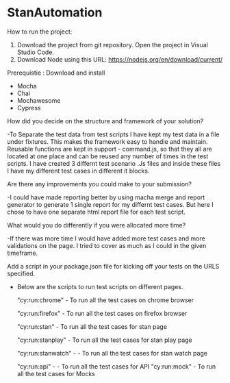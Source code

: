 # StanAutomation

How to run the project:
1. Download the project from git repository. Open the project in Visual Studio Code.
2. Download Node using this URL: https://nodejs.org/en/download/current/

Prerequistie : Download and install
- Mocha 
- Chai
- Mochawesome
- Cypress

 How did you decide on the structure and framework of your solution?
 
-To Separate the test data from test scripts I have kept my test data in a file under fixtures. This makes the framework easy to handle and maintain.
Reusable functions are kept in support - command.js, so that they all are located at one place and can be reused any number of times in the test scripts.
I have created 3 differnt test scenario .Js files and inside these files I have my different  test cases in different it blocks.


 Are there any improvements you could make to your submission?
 
-I could have made reporting better by using macha merge and report generator to generate 1 single report for my differnt test cases.
 But here I chose to have one separate html report file for each test script.


 What would you do differently if you were allocated more time?
 
-If there was more time I would have added more test cases and more validations on the page.
I tried to cover as much as I could in the given timeframe.



 Add a script in your package.json file for kicking off your tests on the URLS specified.
 
- Below are the scripts to run test scripts on different pages.

    "cy:run:chrome" - To run all the test cases on chrome browser
    
    "cy:run:firefox" - To run all the test cases on firefox browser
    
    "cy:run:stan" - To run all the test cases for stan page
    
    "cy:run:stanplay" - To run all the test cases for stan play page
    
    "cy:run:stanwatch" - - To run all the test cases for stan watch page
    
    "cy:run:api" - - To run all the test cases for API
    "cy:run:mock" - To run all the test cases for Mocks

 
